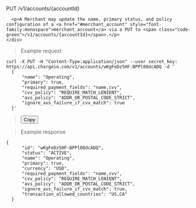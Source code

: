 <div class="method-area">
  <div class="method-copy">
    <div class="method-copy-padding">
      <p><span class="api-operation">PUT</span> <span class="code-green">/v1/accounts/{accountId}</span></p>

      <p>A Merchant may update the name, primary status, and policy configuration of a <a href="#merchant_account" style="font-family:monospace">merchant_account</a> via a PUT to <span class="code-green">/v1/accounts/{accountId}</span>.</p>
    </div>
  </div>

  <blockquote>Example request</blockquote>
  <pre id="put-merchant-account"><code class="json">curl -X PUT -H "Content-Type:application/json" --user secret_key: https://api.chargeio.com/v1/accounts/wKgFeDz5HF-BPPl08dcADQ -d '
  {
      "name": "Operating",
      "primary": true,
      "required_payment_fields": "name,cvv",
      "cvv_policy": "REQUIRE_MATCH_LENIENT",
      "avs_policy": "ADDR_OR_POSTAL_CODE_STRICT",
      "ignore_avs_failure_if_cvv_match": true
  }'</code></pre>

  <blockquote><button id="btn" class="btn copy api" data-clipboard-target="#put-merchant-account" onclick="Materialize.toast('Copied!', 2000)">Copy</button></blockquote>

  <blockquote>Example response</blockquote>
  <pre><code>{
      "id": "wKgFeDz5HF-BPPl08dcADQ",
      "status": "ACTIVE",
      "name": "Operating",
      "primary": true,
      "currency": "USD",
      "required_payment_fields": "name,cvv",
      "cvv_policy": "REQUIRE_MATCH_LENIENT",
      "avs_policy": "ADDR_OR_POSTAL_CODE_STRICT",
      "ignore_avs_failure_if_cvv_match": true,
      "transaction_allowed_countries": "US,CA"
  }</code></pre>
</div>
